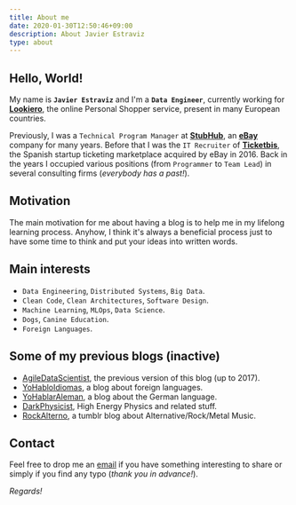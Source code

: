 ```yaml
---
title: About me
date: 2020-01-30T12:50:46+09:00
description: About Javier Estraviz
type: about
---
```


## Hello, World!

My name is **`Javier Estraviz`** and I'm a **`Data Engineer`**, currently working for [**Lookiero**](https://lookiero.es/), the online Personal Shopper service, present in many European countries.

Previously, I was a `Technical Program Manager` at [**StubHub**](https://en.wikipedia.org/wiki/StubHub), an [**eBay**](https://www.ebay.com/) company for many years. Before that I was the `IT Recruiter` of [**Ticketbis**](https://www.crunchbase.com/organization/ticketbis), the Spanish startup ticketing marketplace acquired by eBay in 2016. Back in the years I occupied various positions (from `Programmer` to `Team Lead`) in several consulting firms (_everybody has a past!_).

## Motivation

The main motivation for me about having a blog is to help me in my lifelong learning process. Anyhow, I think it's always a beneficial process just to have some time to think and put your ideas into written words.

## Main interests

* `Data Engineering`, `Distributed Systems`, `Big Data`.
* `Clean Code`, `Clean Architectures`, `Software Design`.
* `Machine Learning`, `MLOps`, `Data Science`.
* `Dogs`, `Canine Education`.
* `Foreign Languages`.

## Some of my previous blogs (inactive)

* [AgileDataScientist](https://estraviz.github.io/estraviz2017/), the previous version of this blog (up to 2017).
* [YoHabloIdiomas](https://yohabloidiomas.wordpress.com/), a blog about foreign languages.
* [YoHablarAleman](https://yohablaraleman.wordpress.com/), a blog about the German language.
* [DarkPhysicist](https://darkphysicist.wordpress.com/), High Energy Physics and related stuff.
* [RockAlterno](https://rockalterno.tumblr.com/), a tumblr blog about Alternative/Rock/Metal Music.

## Contact

Feel free to drop me an [email](mailto:javier.estraviz+TheDataIsFlat@gmail.com) if you have something interesting to share or simply if you find any typo (_thank you in advance!_).

_Regards!_
